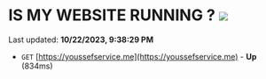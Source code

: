 # IS MY WEBSITE RUNNING ? [![](https://img.shields.io/static/v1?label=Sponsor&message=%E2%9D%A4&logo=GitHub&color=%23fe8e86)](https://github.com/sponsors/<username>)

Last updated: **10/22/2023, 9:38:29 PM**

- `GET` [https://youssefservice.me](https://youssefservice.me) - **Up** (834ms)
